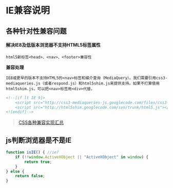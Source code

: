 # IE兼容说明

## 各种针对性兼容问题

#### 解决IE8及低版本浏览器不支持HTML5标签属性

	html5新标签<head>、<nav>、<footer>兼容性

**兼容处理**

	IE8或更早的版本不支持HTML5的<nav>标签和媒介查询（MediaQuery）。我们需要引用css3-mediaqueries.js（或者respond.js）和html5shim.js来提供支持。如果不打算使用html5shim.js，可以把<nav>标签用<div>代替。

```html
<!--[if lt IE 9]>
    <script src="http://css3-mediaqueries-js.googlecode.com/files/css3-mediaqueries.js"></script>
    <script src="http://html5shim.googlecode.com/svn/trunk/html5.js"></script>
<![endif]-->
```

> [CSS各种兼容实现汇总](知识笔记/大前端/基础/HTML+CSS/CSS/各种兼容实现汇总.md)


## js判断浏览器是不是IE

```js
function isIE() { //ie?
    if (!!window.ActiveXObject || "ActiveXObject" in window) {
        return true;
	}
} else {
    return false;
}
```


